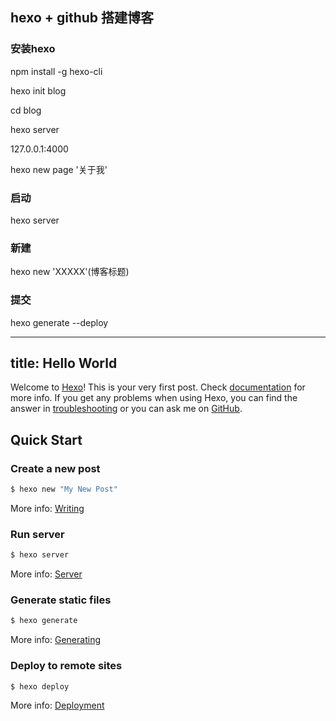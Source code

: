 ## hexo + github 搭建博客

### 安装hexo

npm install -g hexo-cli

hexo init blog

cd blog

hexo server

127.0.0.1:4000

hexo new page '关于我'

### 启动

hexo server

### 新建

hexo new 'XXXXX'(博客标题)

### 提交
 
 hexo generate --deploy
 
 
 
 ---
 title: Hello World
 ---
 Welcome to [Hexo](https://hexo.io/)! This is your very first post. Check [documentation](https://hexo.io/docs/) for more info. If you get any problems when using Hexo, you can find the answer in [troubleshooting](https://hexo.io/docs/troubleshooting.html) or you can ask me on [GitHub](https://github.com/hexojs/hexo/issues).
 
 ## Quick Start
 
 ### Create a new post
 
 ``` bash
 $ hexo new "My New Post"
 ```
 
 More info: [Writing](https://hexo.io/docs/writing.html)
 
 ### Run server
 
 ``` bash
 $ hexo server
 ```
 
 More info: [Server](https://hexo.io/docs/server.html)
 
 ### Generate static files
 
 ``` bash
 $ hexo generate
 ```
 
 More info: [Generating](https://hexo.io/docs/generating.html)
 
 ### Deploy to remote sites
 
 ``` bash
 $ hexo deploy
 ```
 
 More info: [Deployment](https://hexo.io/docs/one-command-deployment.html)
